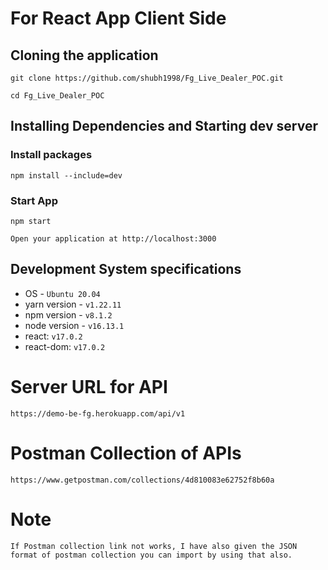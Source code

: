 # For React App Client Side

## Cloning the application
```
git clone https://github.com/shubh1998/Fg_Live_Dealer_POC.git
```

```
cd Fg_Live_Dealer_POC
```

## Installing Dependencies and Starting dev server
### Install packages
```
npm install --include=dev
```

### Start App
```
npm start

Open your application at http://localhost:3000
```
## Development System specifications
* OS - `Ubuntu 20.04`
* yarn version - `v1.22.11`
* npm version - `v8.1.2`
* node version - `v16.13.1`
* react: `v17.0.2`
* react-dom: `v17.0.2`



# Server URL for API
```
https://demo-be-fg.herokuapp.com/api/v1
```

# Postman Collection of APIs
```
https://www.getpostman.com/collections/4d810083e62752f8b60a
```

# Note
```
If Postman collection link not works, I have also given the JSON format of postman collection you can import by using that also.
```
